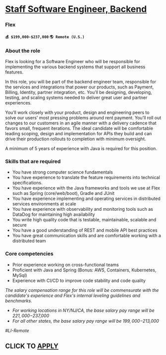# [Staff Software Engineer, Backend](https://www.remotewlb.com/apply/staff-software-engineer-backend-135449)  
### Flex  
#### `💰 $199,000-$237,000` `🌎 Remote (U.S.)`  

### About the role

Flex is looking for a Software Engineer who will be responsible for implementing the various backend systems that support all business features.

In this role, you will be part of the backend engineer team, responsible for the services and integrations that power our products, such as Payment, Billing, Identity, partner integration, etc. You’ll be designing, developing, testing, and scaling systems needed to deliver great user and partner experiences.

You’ll work closely with your product, design and engineering peers to solve our users' most pressing problems around rent payment. You’ll roll out changes to our customers in an agile manner with a delivery cadence that favors small, frequent iterations. The ideal candidate will be comfortable leading scoping, design and implementation for APIs they build and can drive their production rollouts to completion with minimum oversight.

A minimum of 5 years of experience with Java is required for this position.

### Skills that are required

  * You have strong computer science fundamentals
  * You have experience to translate the feature requirements into technical specifications.
  * You have experience with the Java frameworks and tools we use at Flex such as Spring (core/web/boot), Gradle and JUnit
  * You have experience implementing and operating services in distributed services environments at scale
  * You have experience with observability and monitoring tools such as DataDog for maintaining high availability
  * You write high quality code that is testable, maintainable, scalable and secure
  * You have a good understanding of REST and mobile API best practices
  * You have great communication skills and are comfortable working with a distributed team

### Core competencies

  * Prior experience working on cross-functional teams
  * Proficient with Java and Spring (Bonus: AWS, Containers, Kubernetes, MySql)
  * Experience with CI/CD to improve code stability and code quality

_The salary compensation range for this role will be commensurate with the candidate's experience and Flex's internal leveling guidelines and benchmarks._

  * _For working locations in NY/NJ/CA, the base salary pay range will be $221,000-$237,000_
  * _For all other states, the base salary pay range will be $199,000-$213,000_

_#LI-Remote_

  
## CLICK TO [APPLY](https://www.remotewlb.com/apply/staff-software-engineer-backend-135449)

